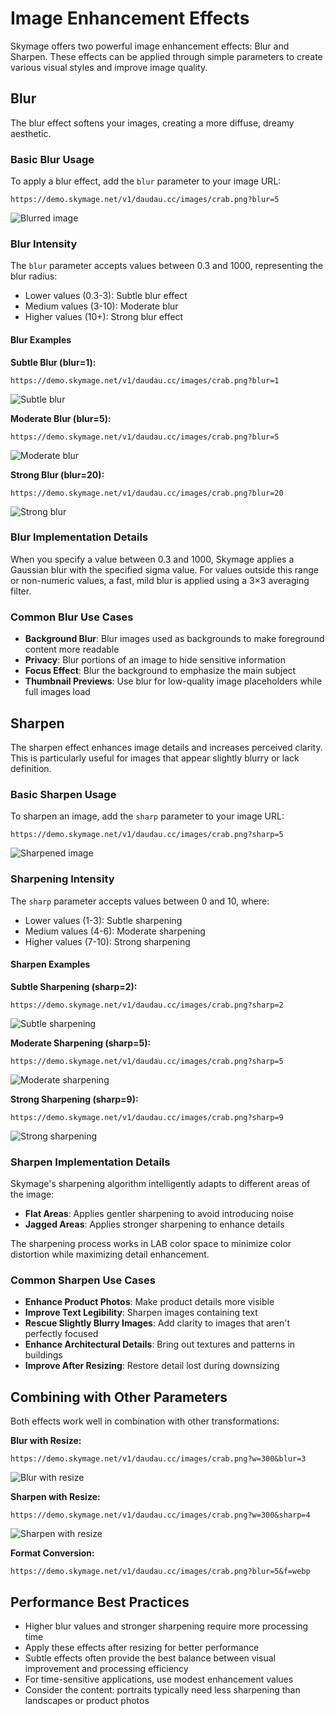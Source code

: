 # Image Enhancement Effects

Skymage offers two powerful image enhancement effects: Blur and Sharpen. These effects can be applied through simple parameters to create various visual styles and improve image quality.

## Blur

The blur effect softens your images, creating a more diffuse, dreamy aesthetic.

### Basic Blur Usage

To apply a blur effect, add the `blur` parameter to your image URL:

```
https://demo.skymage.net/v1/daudau.cc/images/crab.png?blur=5
```
![Blurred image](https://demo.skymage.net/v1/daudau.cc/images/crab.png?blur=5)

### Blur Intensity

The `blur` parameter accepts values between 0.3 and 1000, representing the blur radius:

- Lower values (0.3-3): Subtle blur effect
- Medium values (3-10): Moderate blur
- Higher values (10+): Strong blur effect

#### Blur Examples

**Subtle Blur (blur=1):**
```
https://demo.skymage.net/v1/daudau.cc/images/crab.png?blur=1
```
![Subtle blur](https://demo.skymage.net/v1/daudau.cc/images/crab.png?blur=1)

**Moderate Blur (blur=5):**
```
https://demo.skymage.net/v1/daudau.cc/images/crab.png?blur=5
```
![Moderate blur](https://demo.skymage.net/v1/daudau.cc/images/crab.png?blur=5)

**Strong Blur (blur=20):**
```
https://demo.skymage.net/v1/daudau.cc/images/crab.png?blur=20
```
![Strong blur](https://demo.skymage.net/v1/daudau.cc/images/crab.png?blur=20)

### Blur Implementation Details

When you specify a value between 0.3 and 1000, Skymage applies a Gaussian blur with the specified sigma value. For values outside this range or non-numeric values, a fast, mild blur is applied using a 3×3 averaging filter.

### Common Blur Use Cases

- **Background Blur**: Blur images used as backgrounds to make foreground content more readable
- **Privacy**: Blur portions of an image to hide sensitive information
- **Focus Effect**: Blur the background to emphasize the main subject
- **Thumbnail Previews**: Use blur for low-quality image placeholders while full images load

## Sharpen

The sharpen effect enhances image details and increases perceived clarity. This is particularly useful for images that appear slightly blurry or lack definition.

### Basic Sharpen Usage

To sharpen an image, add the `sharp` parameter to your image URL:

```
https://demo.skymage.net/v1/daudau.cc/images/crab.png?sharp=5
```
![Sharpened image](https://demo.skymage.net/v1/daudau.cc/images/crab.png?sharp=5)

### Sharpening Intensity

The `sharp` parameter accepts values between 0 and 10, where:

- Lower values (1-3): Subtle sharpening
- Medium values (4-6): Moderate sharpening
- Higher values (7-10): Strong sharpening

#### Sharpen Examples

**Subtle Sharpening (sharp=2):**
```
https://demo.skymage.net/v1/daudau.cc/images/crab.png?sharp=2
```
![Subtle sharpening](https://demo.skymage.net/v1/daudau.cc/images/crab.png?sharp=2)

**Moderate Sharpening (sharp=5):**
```
https://demo.skymage.net/v1/daudau.cc/images/crab.png?sharp=5
```
![Moderate sharpening](https://demo.skymage.net/v1/daudau.cc/images/crab.png?sharp=5)

**Strong Sharpening (sharp=9):**
```
https://demo.skymage.net/v1/daudau.cc/images/crab.png?sharp=9
```
![Strong sharpening](https://demo.skymage.net/v1/daudau.cc/images/crab.png?sharp=9)

### Sharpen Implementation Details

Skymage's sharpening algorithm intelligently adapts to different areas of the image:

- **Flat Areas**: Applies gentler sharpening to avoid introducing noise
- **Jagged Areas**: Applies stronger sharpening to enhance details

The sharpening process works in LAB color space to minimize color distortion while maximizing detail enhancement.

### Common Sharpen Use Cases

- **Enhance Product Photos**: Make product details more visible
- **Improve Text Legibility**: Sharpen images containing text
- **Rescue Slightly Blurry Images**: Add clarity to images that aren't perfectly focused
- **Enhance Architectural Details**: Bring out textures and patterns in buildings
- **Improve After Resizing**: Restore detail lost during downsizing

## Combining with Other Parameters

Both effects work well in combination with other transformations:

**Blur with Resize:**
```
https://demo.skymage.net/v1/daudau.cc/images/crab.png?w=300&blur=3
```
![Blur with resize](https://demo.skymage.net/v1/daudau.cc/images/crab.png?w=300&blur=3)

**Sharpen with Resize:**
```
https://demo.skymage.net/v1/daudau.cc/images/crab.png?w=300&sharp=4
```
![Sharpen with resize](https://demo.skymage.net/v1/daudau.cc/images/crab.png?w=300&sharp=4)

**Format Conversion:**
```
https://demo.skymage.net/v1/daudau.cc/images/crab.png?blur=5&f=webp
```

## Performance Best Practices

- Higher blur values and stronger sharpening require more processing time
- Apply these effects after resizing for better performance
- Subtle effects often provide the best balance between visual improvement and processing efficiency
- For time-sensitive applications, use modest enhancement values
- Consider the content: portraits typically need less sharpening than landscapes or product photos
